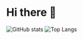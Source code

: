 # Hi there 👋

![GitHub stats](https://github-readme-stats.vercel.app/api?username=Ramnck&show_icons=true&theme=dracula) 
![Top Langs](https://github-readme-stats.vercel.app/api/top-langs/?username=Ramnck&hide=jupyter%20notebook,css&langs_count=15&theme=dracula&layout=compact)
